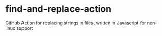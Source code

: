 # find-and-replace-action
GitHub Action for replacing strings in files, written in Javascript for non-linux support
